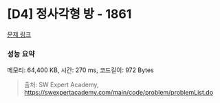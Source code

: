 # [D4] 정사각형 방 - 1861 

[문제 링크](https://swexpertacademy.com/main/code/problem/problemDetail.do?contestProbId=AV5LtJYKDzsDFAXc) 

### 성능 요약

메모리: 64,400 KB, 시간: 270 ms, 코드길이: 972 Bytes



> 출처: SW Expert Academy, https://swexpertacademy.com/main/code/problem/problemList.do